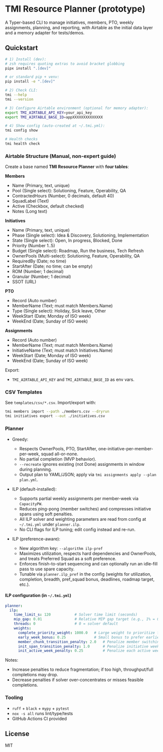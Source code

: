 # TMI Resource Planner (prototype)

A Typer-based CLI to manage initiatives, members, PTO, weekly assignments, planning, and reporting,
with Airtable as the initial data layer and a memory adapter for tests/demos.

## Quickstart

```bash
# 1) Install (dev):
# zsh requires quoting extras to avoid bracket globbing
pipx install ".[dev]"

# or standard pip + venv:
pip install -e ".[dev]"

# 2) Check CLI:
tmi --help
tmi --version

# 3) Configure Airtable environment (optional for memory adapter):
export TMI_AIRTABLE_API_KEY=your_api_key
export TMI_AIRTABLE_BASE_ID=appXXXXXXXXXXXXXX

# 4) Show config (auto-created at ~/.tmi.yml):
tmi config show

# Health checks
tmi health check
```

### Airtable Structure (Manual, non-expert guide)

Create a base named **TMI Resource Planner** with **four tables**:

**Members**
- Name (Primary, text, unique)
- Pool (Single select): Solutioning, Feature, Operability, QA
- ContractedHours (Number, 0 decimals, default 40)
- SquadLabel (Text)
- Active (Checkbox, default checked)
- Notes (Long text)

**Initiatives**
- Name (Primary, text, unique)
- Phase (Single select): Idea & Discovery, Solutioning, Implementation
- State (Single select): Open, In progress, Blocked, Done
- Priority (Number 1..5)
- Budget (Single select): Roadmap, Run the business, Tech Refresh
- OwnerPools (Multi-select): Solutioning, Feature, Operability, QA
- RequiredBy (Date; no time)
- StartAfter (Date; no time; can be empty)
- ROM (Number; 1 decimal)
- Granular (Number; 1 decimal)
- SSOT (URL)

**PTO**
- Record (Auto number)
- MemberName (Text; must match Members.Name)
- Type (Single select): Holiday, Sick leave, Other
- WeekStart (Date; Monday of ISO week)
- WeekEnd (Date; Sunday of ISO week)

**Assignments**
- Record (Auto number)
- MemberName (Text; must match Members.Name)
- InitiativeName (Text; must match Initiatives.Name)
- WeekStart (Date; Monday of ISO week)
- WeekEnd (Date; Sunday of ISO week)

Export:
- `TMI_AIRTABLE_API_KEY` and `TMI_AIRTABLE_BASE_ID` as env vars.

### CSV Templates

See `templates/csv/*.csv`. Import/export with:
```bash
tmi members import --path ./members.csv --dryrun
tmi initiatives export --out ./initiatives.csv
```

### Planner

- Greedy:
  - Respects OwnerPools, PTO, StartAfter, one-initiative-per-member-per-week, squad all-or-none.
  - No partial completion (MVP behavior).
  - `--recreate` ignores existing (not Done) assignments in window during planning.
  - Output plan to YAML/JSON; apply via `tmi assignments apply --plan plan.yml`.

- ILP (default-installed):
  - Supports partial weekly assignments per member-week via `CapacityPW`.
  - Reduces ping-pong (member switches) and compresses initiative spans using soft penalties.
  - All ILP solver and weighting parameters are read from config at `~/.tmi.yml` under `planner.ilp`.
  - No CLI flags for ILP tuning; edit config instead and re-run.

- ILP (preference-aware):
  - New algorithm key: `--algorithm ilp-pref`
  - Maximizes utilization, respects hard dependencies and OwnerPools, and treats Preferred Squad as a soft preference.
  - Enforces finish-to-start sequencing and can optionally run an idle-fill pass to use spare capacity.
  - Tunable via `planner.ilp_pref` in the config (weights for utilization, completion, breadth, pref_squad bonus, deadlines, roadmap target, etc.).

#### ILP configuration (in `~/.tmi.yml`)

```yaml
planner:
  ilp:
    time_limit_s: 120           # Solver time limit (seconds)
    mip_gap: 0.01               # Relative MIP gap target (e.g., 1% = 0.01)
    threads: 0                  # 0 = solver default
    weights:
      complete_priority_weight: 1000.0   # Large weight to prioritize fully completing higher-priority initiatives
      early_week_bonus: 0.25             # Small bonus to prefer earlier weeks
      member_chunk_transition_penalty: 2.0   # Penalize member switching between weeks (contiguity)
      init_span_transition_penalty: 1.0      # Penalize initiative week-to-week start/stop transitions
      init_active_week_penalty: 0.25         # Penalize each active week to compress initiative span
```

Notes:
- Increase penalties to reduce fragmentation; if too high, throughput/full completions may drop.
- Decrease penalties if solver over-concentrates or misses feasible completions.

### Tooling

- `ruff` + `black` + `mypy` + `pytest`
- `nox -s all` runs lint/type/tests
- GitHub Actions CI provided

## License
MIT
